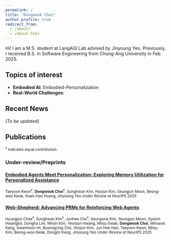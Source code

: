 ```yaml
---
permalink: /
title: "Dongwook Choi"
author_profile: true
redirect_from: 
  - /about/
  - /about.html
---
```


Hi! I am a M.S. student at LangAGI Lab advised by Jinyoung Yeo. Previously, I received B.S. in Software Engineering from Chung-Ang University in Feb. 2025.

<!-- My recent research interests include: (i) Embodied AI and (ii) Embodied AI with a strong understanding of real-world dynamics. Additionally, I focus on analyzing language models (LMs) to identify limitations and room for improvement. The ultimate goal of my research is to design systems that enable humans to communicate and interact with AI in a trustworthy and beneficial manner. -->

## Topics of interest

- **Embodied AI**: Embodied-Personalization
- **Real-World Challenges**:

## Recent News

_(To be updated)_

## Publications
<span style="font-size: 0.83em;">
<sup>‡</sup> indicates equal contribution.
</span>

### Under-review/Preprints

#### [**Embodied Agents Meet Personalization: Exploring Memory Utilization for Personalized Assistance**](https://arxiv.org/abs/2505.16348)  
<span style="font-size: 0.83em;">
Taeyoon Kwon<sup>‡</sup>, <strong>Dongwook Choi</strong><sup>‡</sup>, Sunghwan Kim, Hyojun Kim,  
Seungjun Moon, Beong-woo Kwak, Kuan-Hao Huang, Jinyoung Yeo  
<em>Under Review at NeurIPS 2025</em>
</span>

#### [**Web-Shepherd: Advancing PRMs for Reinforcing Web Agents**](https://arxiv.org/abs/2505.15277)  
<span style="font-size: 0.83em;">
Hyungjoo Chae<sup>‡</sup>, Sunghwan Kim<sup>‡</sup>, Junhee Cho<sup>‡</sup>, Seungone Kim, Seungjun Moon, Gyeom Hwangbo, Dongha Lim, Minjin Kim, Yeonjun Hwang, Minju Gwak, <strong>Dongwook Choi</strong>, Minseok Kang, Gwanhoon Im, ByeongUng Cho, Hyojun Kim, Jun Hee Han, Taeyoon Kwon, Minju Kim, Beong-woo Kwak, Dongjin Kang, Jinyoung Yeo
<em>Under Review at NeurIPS 2025</em>
</span>
